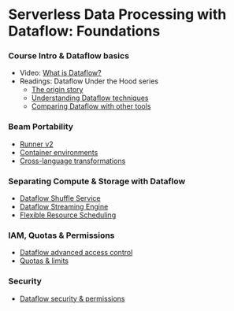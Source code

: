 # Serverless Data Processing with Dataflow: Foundations

### Course Intro & Dataflow basics
- Video: [What is Dataflow?](https://www.youtube.com/watch?v=KalJ0VuEM7s)
- Readings: Dataflow Under the Hood series
	- [The origin story](https://cloud.google.com/blog/products/data-analytics/how-cloud-batch-and-stream-data-processing-works)
	- [Understanding Dataflow techniques](https://cloud.google.com/blog/products/data-analytics/cloud-batch-and-stream-processing-for-analytics)
	- [Comparing Dataflow with other tools](https://cloud.google.com/blog/products/data-analytics/dataflow-vs-other-stream-batch-processing-engines)

### Beam Portability
- [Runner v2](https://cloud.google.com/dataflow/docs/guides/deploying-a-pipeline#dataflow-runner-v2)
- [Container environments](https://cloud.google.com/dataflow/docs/guides/using-custom-containers)
- [Cross-language transformations](https://beam.apache.org/documentation/programming-guide/#mulit-language-pipelines)

### Separating Compute & Storage with Dataflow
- [Dataflow Shuffle Service](https://cloud.google.com/dataflow/docs/guides/deploying-a-pipeline#dataflow-shuffle)
- [Dataflow Streaming Engine](https://cloud.google.com/dataflow/docs/guides/deploying-a-pipeline#streaming-engine)
- [Flexible Resource Scheduling](https://cloud.google.com/dataflow/docs/guides/deploying-a-pipeline#dataflow-flexible-resource-scheduling)

### IAM, Quotas & Permissions
- [Dataflow advanced access control](https://cloud.google.com/dataflow/docs/concepts/access-control)
- [Quotas & limits](https://cloud.google.com/dataflow/quotas)

### Security
- [Dataflow security & permissions](https://cloud.google.com/dataflow/docs/concepts/security-and-permissions)
